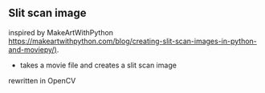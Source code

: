 ## Slit scan image

inspired by MakeArtWithPython <https://makeartwithpython.com/blog/creating-slit-scan-images-in-python-and-moviepy/)>.

+ takes a movie file and creates a slit scan image

rewritten in OpenCV